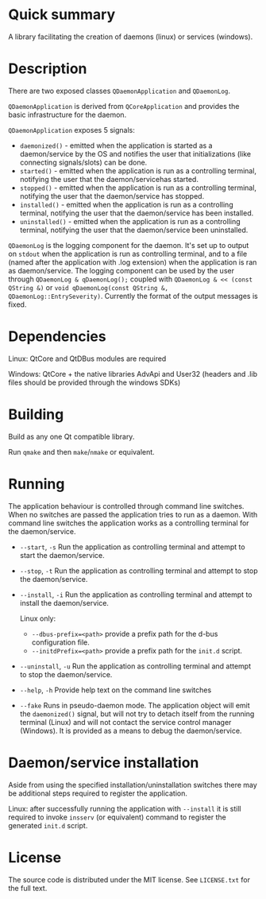 # Quick summary #
A library facilitating the creation of daemons (linux) or services (windows).

# Description #

There are two exposed classes `QDaemonApplication` and `QDaemonLog`.

`QDaemonApplication` is derived from `QCoreApplication` and provides the basic infrastructure for the daemon.

`QDaemonApplication` exposes 5 signals:

* `daemonized()` - emitted when the application is started as a daemon/service by the OS and notifies the user that initializations (like connecting signals/slots) can be done.
* `started()` - emitted when the application is run as a controlling terminal, notifying the user that the daemon/servicehas started.
* `stopped()` - emitted when the application is run as a controlling terminal, notifying the user that the daemon/service has stopped.
* `installed()` - emitted when the application is run as a controlling terminal, notifying the user that the daemon/service has been installed.
* `uninstalled()` - emitted when the application is run as a controlling terminal, notifying the user that the daemon/service been uninstalled.

`QDaemonLog` is the logging component for the daemon. It's set up to output on `stdout` when the application is run as controlling terminal, and to a file (named after the application with .log extension) when the application is ran as daemon/service.
The logging component can be used by the user through `QDaemonLog & qDaemonLog();` coupled with `QDaemonLog & << (const QString &)` or `void qDaemonLog(const QString &, QDaemonLog::EntrySeverity)`. Currently the format of the output messages is fixed.

# Dependencies #

Linux: QtCore and QtDBus modules are required

Windows: QtCore + the native libraries AdvApi and User32 (headers and .lib files should be provided through the windows SDKs)

# Building #

Build as any one Qt compatible library.

Run `qmake` and then `make`/`nmake` or equivalent.

# Running #

The application behaviour is controlled through command line switches. When no switches are passed the application tries to run as a daemon. With command line switches the application works as a controlling terminal for the daemon/service.

* `--start`, `-s` Run the application as controlling terminal and attempt to start the daemon/service.
* `--stop`, `-t` Run the application as controlling terminal and attempt to stop the daemon/service.
* `--install`, `-i` Run the application as controlling terminal and attempt to install the daemon/service.

    Linux only:

    * `--dbus-prefix=<path>` provide a prefix path for the d-bus configuration file.
    * `--initdPrefix=<path>` provide a prefix path for the `init.d` script.

* `--uninstall`, `-u` Run the application as controlling terminal and attempt to stop the daemon/service.
* `--help`, `-h` Provide help text on the command line switches
* `--fake` Runs in pseudo-daemon mode. The application object will emit the `daemonized()` signal, but will not try to detach itself from the running terminal (Linux) and will not contact the service control manager (Windows). It is provided as a means to debug the daemon/service.

# Daemon/service installation #

Aside from using the specified installation/uninstallation switches there may be additional steps required to register the application.

Linux: after successfully running the application with `--install` it is still required to invoke `insserv` (or equivalent) command to register the generated `init.d` script.

# License #

The source code is distributed under the MIT license. See `LICENSE.txt` for the full text.